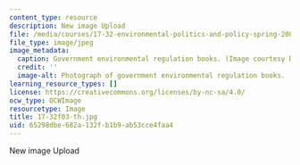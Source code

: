 ```yaml
---
content_type: resource
description: New image Upload
file: /media/courses/17-32-environmental-politics-and-policy-spring-2003/65298dbe682a132fb1b9ab53cce4faa4_17-32f03-th.jpg
file_type: image/jpeg
image_metadata:
  caption: Government environmental regulation books. (Image courtesy Daniel Bersak.)
  credit: ''
  image-alt: Photograph of government environmental regulation books.
learning_resource_types: []
license: https://creativecommons.org/licenses/by-nc-sa/4.0/
ocw_type: OCWImage
resourcetype: Image
title: 17-32f03-th.jpg
uid: 65298dbe-682a-132f-b1b9-ab53cce4faa4
---
```

New image Upload